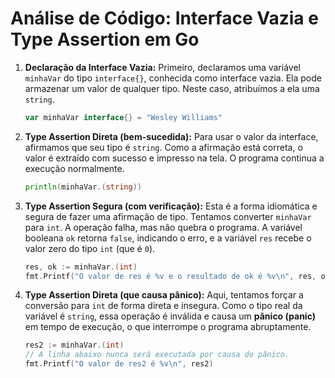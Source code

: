 # Análise de Código: Interface Vazia e Type Assertion em Go

1.  **Declaração da Interface Vazia:**
    Primeiro, declaramos uma variável `minhaVar` do tipo `interface{}`, conhecida como interface vazia. Ela pode armazenar um valor de qualquer tipo. Neste caso, atribuímos a ela uma `string`.

    ```go
    var minhaVar interface{} = "Wesley Williams"
    ```

2.  **Type Assertion Direta (bem-sucedida):**
    Para usar o valor da interface, afirmamos que seu tipo é `string`. Como a afirmação está correta, o valor é extraído com sucesso e impresso na tela. O programa continua a execução normalmente.

    ```go
    println(minhaVar.(string))
    ```

3.  **Type Assertion Segura (com verificação):**
    Esta é a forma idiomática e segura de fazer uma afirmação de tipo. Tentamos converter `minhaVar` para `int`. A operação falha, mas não quebra o programa. A variável booleana `ok` retorna `false`, indicando o erro, e a variável `res` recebe o valor zero do tipo `int` (que é `0`).

    ```go
    res, ok := minhaVar.(int)
    fmt.Printf("O valor de res é %v e o resultado de ok é %v\n", res, ok)
    ```

4.  **Type Assertion Direta (que causa pânico):**
    Aqui, tentamos forçar a conversão para `int` de forma direta e insegura. Como o tipo real da variável é `string`, essa operação é inválida e causa um **pânico (panic)** em tempo de execução, o que interrompe o programa abruptamente.

    ```go
    res2 := minhaVar.(int)
    // A linha abaixo nunca será executada por causa do pânico.
    fmt.Printf("O valor de res2 é %v\n", res2)
    ```
